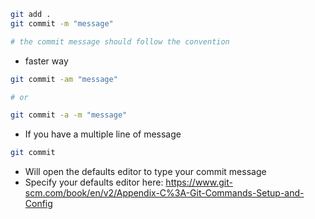 ```bash
git add .
git commit -m "message"

# the commit message should follow the convention
```

- faster way
```bash
git commit -am "message"

# or

git commit -a -m "message"
```

- If you have a multiple line of message

```bash
git commit 
```

- Will open the defaults editor to type your commit message
- Specify your defaults editor here: https://www.git-scm.com/book/en/v2/Appendix-C%3A-Git-Commands-Setup-and-Config
